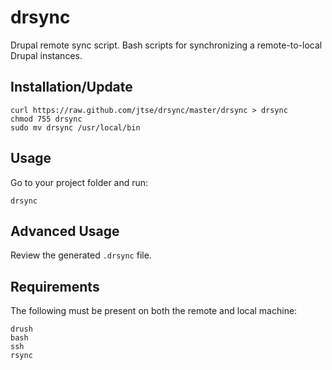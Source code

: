 drsync
=======
Drupal remote sync script. Bash scripts for synchronizing a remote-to-local Drupal instances.

Installation/Update
--------------------
```
curl https://raw.github.com/jtse/drsync/master/drsync > drsync
chmod 755 drsync
sudo mv drsync /usr/local/bin

```

Usage
-----
Go to your project folder and run:

```
drsync
```

Advanced Usage
--------------
Review the generated ```.drsync``` file.

Requirements
------------
The following must be present on both the remote and local machine:

```
drush
bash
ssh
rsync
```

